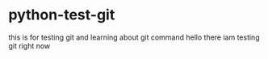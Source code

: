 # python-test-git
this is for testing git and learning about git command
hello there iam testing git right now

